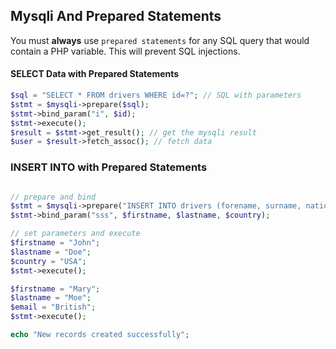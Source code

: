 ## Mysqli And Prepared Statements

You must **always** use `prepared statements` for any SQL query that would contain a PHP variable. This will prevent SQL injections.

#### SELECT Data with Prepared Statements

```php
$sql = "SELECT * FROM drivers WHERE id=?"; // SQL with parameters
$stmt = $mysqli->prepare($sql);
$stmt->bind_param("i", $id);
$stmt->execute();
$result = $stmt->get_result(); // get the mysqli result
$user = $result->fetch_assoc(); // fetch data
```

### INSERT INTO with Prepared Statements

```php

// prepare and bind
$stmt = $mysqli->prepare("INSERT INTO drivers (forename, surname, nationality) VALUES (?, ?, ?)");
$stmt->bind_param("sss", $firstname, $lastname, $country);

// set parameters and execute
$firstname = "John";
$lastname = "Doe";
$country = "USA";
$stmt->execute();

$firstname = "Mary";
$lastname = "Moe";
$email = "British";
$stmt->execute();

echo "New records created successfully";
```

